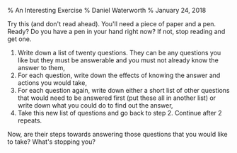 % An Interesting Exercise
% Daniel Waterworth
% January 24, 2018

Try this (and don't read ahead). You'll need a piece of paper and a
pen. Ready? Do you have a pen in your hand right now? If not, stop
reading and get one.

 1. Write down a list of twenty questions. They can be any questions
    you like but they must be answerable and you must not already know the
    answer to them,
 2. For each question, write down the effects of knowing the answer and
    actions you would take,
 3. For each question again, write down either a short list of other
    questions that would need to be answered first (put these all in
    another list) or write down what you could do to find out the answer,
 4. Take this new list of questions and go back to step 2. Continue after 2
    repeats.

Now, are their steps towards answering those questions that you would
like to take? What's stopping you?
